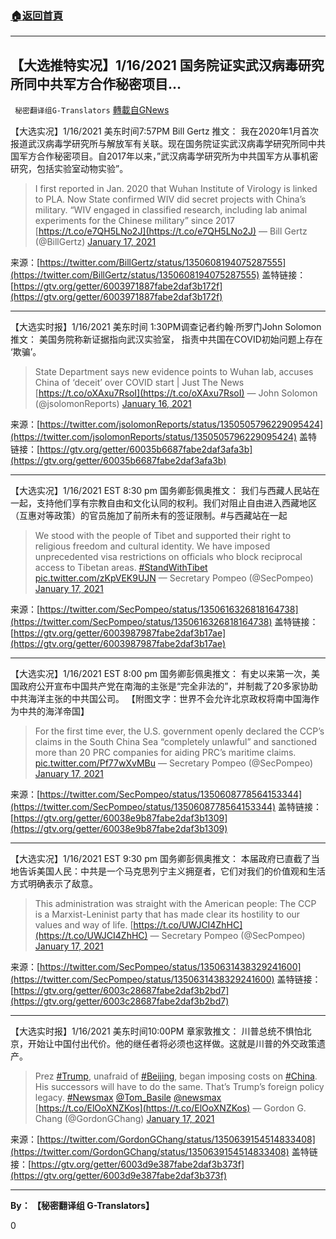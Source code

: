 ###  [:house:返回首頁](https://github.com/ourhimalayas/txt)
---

## 【大选推特实况】1/16/2021 国务院证实武汉病毒研究所同中共军方合作秘密项目&#8230;
` 秘密翻译组G-Translators` [轉載自GNews](https://gnews.org/zh-hans/761807/)

【大选实况】1/16/2021 美东时间7:57PM Bill Gertz 推文： 我在2020年1月首次报道武汉病毒学研究所与解放军有关联。现在国务院证实武汉病毒学研究所同中共国军方合作秘密项目。自2017年以来，”武汉病毒学研究所为中共国军方从事机密研究，包括实验室动物实验”。



> I first reported in Jan. 2020 that Wuhan Institute of Virology is linked to PLA. Now State confirmed WIV did secret projects with China’s military. “WIV engaged in classified research, including lab animal experiments for the Chinese military” since 2017 [https://t.co/e7QH5LNo2J](https://t.co/e7QH5LNo2J)
> — Bill Gertz (@BillGertz) [January 17, 2021](https://twitter.com/BillGertz/status/1350608194075287555?ref_src=twsrc%5Etfw)


来源：[https://twitter.com/BillGertz/status/1350608194075287555](https://twitter.com/BillGertz/status/1350608194075287555)
盖特链接：[https://gtv.org/getter/6003971887fabe2daf3b172f](https://gtv.org/getter/6003971887fabe2daf3b172f)

* * *

【大选实时报】1/16/2021 美东时间 1:30PM调查记者约翰·所罗门John Solomon 推文： 美国务院称新证据指向武汉实验室， 指责中共国在COVID初始问题上存在 ‘欺骗’。



> State Department says new evidence points to Wuhan lab, accuses China of ‘deceit’ over COVID start | Just The News [https://t.co/oXAxu7RsoI](https://t.co/oXAxu7RsoI)
> — John Solomon (@jsolomonReports) [January 16, 2021](https://twitter.com/jsolomonReports/status/1350505796229095424?ref_src=twsrc%5Etfw)


来源：[https://twitter.com/jsolomonReports/status/1350505796229095424](https://twitter.com/jsolomonReports/status/1350505796229095424)
盖特链接：[https://gtv.org/getter/60035b6687fabe2daf3afa3b](https://gtv.org/getter/60035b6687fabe2daf3afa3b)

* * *

【大选实况】1/16/2021 EST 8:30 pm 国务卿彭佩奥推文： 我们与西藏人民站在一起，支持他们享有宗教自由和文化认同的权利。我们对阻止自由进入西藏地区（互惠对等政策）的官员施加了前所未有的签证限制。#与西藏站在一起



> We stood with the people of Tibet and supported their right to religious freedom and cultural identity. We have imposed unprecedented visa restrictions on officials who block reciprocal access to Tibetan areas. [#StandWithTibet](https://twitter.com/hashtag/StandWithTibet?src=hash&amp;ref_src=twsrc%5Etfw) [pic.twitter.com/zKpVEK9UJN](https://t.co/zKpVEK9UJN)
> — Secretary Pompeo (@SecPompeo) [January 17, 2021](https://twitter.com/SecPompeo/status/1350616326818164738?ref_src=twsrc%5Etfw)


来源：[https://twitter.com/SecPompeo/status/1350616326818164738](https://twitter.com/SecPompeo/status/1350616326818164738)
盖特链接：[https://gtv.org/getter/6003987987fabe2daf3b17ae](https://gtv.org/getter/6003987987fabe2daf3b17ae)

* * *

【大选实况】1/16/2021 EST 8:00 pm 国务卿彭佩奥推文： 有史以来第一次，美国政府公开宣布中国共产党在南海的主张是“完全非法的”，并制裁了20多家协助中共海洋主张的中共国公司。 【附图文字：世界不会允许北京政权将南中国海作为中共的海洋帝国】



> For the first time ever, the U.S. government openly declared the CCP’s claims in the South China Sea “completely unlawful” and sanctioned more than 20 PRC companies for aiding PRC’s maritime claims. [pic.twitter.com/Pf77wXvMBu](https://t.co/Pf77wXvMBu)
> — Secretary Pompeo (@SecPompeo) [January 17, 2021](https://twitter.com/SecPompeo/status/1350608778564153344?ref_src=twsrc%5Etfw)


来源：[https://twitter.com/SecPompeo/status/1350608778564153344](https://twitter.com/SecPompeo/status/1350608778564153344)
盖特链接：[https://gtv.org/getter/60038e9b87fabe2daf3b1309](https://gtv.org/getter/60038e9b87fabe2daf3b1309)

* * *

【大选实况】1/16/2021 EST 9:30 pm 国务卿彭佩奥推文： 本届政府已直截了当地告诉美国人民：中共是一个马克思列宁主义拥趸者，它们对我们的价值观和生活方式明确表示了敌意。



> This administration was straight with the American people: The CCP is a Marxist-Leninist party that has made clear its hostility to our values and way of life. [https://t.co/UWJCI4ZhHC](https://t.co/UWJCI4ZhHC)
> — Secretary Pompeo (@SecPompeo) [January 17, 2021](https://twitter.com/SecPompeo/status/1350631438329241600?ref_src=twsrc%5Etfw)


来源：[https://twitter.com/SecPompeo/status/1350631438329241600](https://twitter.com/SecPompeo/status/1350631438329241600)
盖特链接：[https://gtv.org/getter/6003c28687fabe2daf3b2bd7](https://gtv.org/getter/6003c28687fabe2daf3b2bd7)

* * *

【大选实时报】1/16/2021 美东时间10:00PM 章家敦推文： 川普总统不惧怕北京，开始让中国付出代价。他的继任者将必须也这样做。这就是川普的外交政策遗产。



> Prez [#Trump](https://twitter.com/hashtag/Trump?src=hash&amp;ref_src=twsrc%5Etfw), unafraid of [#Beijing](https://twitter.com/hashtag/Beijing?src=hash&amp;ref_src=twsrc%5Etfw), began imposing costs on [#China](https://twitter.com/hashtag/China?src=hash&amp;ref_src=twsrc%5Etfw). His successors will have to do the same. That’s Trump’s foreign policy legacy. [#Newsmax](https://twitter.com/hashtag/Newsmax?src=hash&amp;ref_src=twsrc%5Etfw) [@Tom\_Basile](https://twitter.com/Tom_Basile?ref_src=twsrc%5Etfw) [@newsmax](https://twitter.com/newsmax?ref_src=twsrc%5Etfw) [https://t.co/ElOoXNZKos](https://t.co/ElOoXNZKos)
> — Gordon G. Chang (@GordonGChang) [January 17, 2021](https://twitter.com/GordonGChang/status/1350639154514833408?ref_src=twsrc%5Etfw)


来源：[https://twitter.com/GordonGChang/status/1350639154514833408](https://twitter.com/GordonGChang/status/1350639154514833408)
盖特链接：[https://gtv.org/getter/6003d9e387fabe2daf3b373f](https://gtv.org/getter/6003d9e387fabe2daf3b373f)

* * *

**By： 【秘密翻译组 G-Translators】**

0
